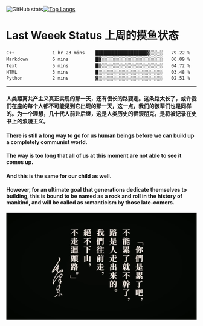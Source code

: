 ![GitHub stats](https://github-readme-stats.vercel.app/api?username=Mundanity-fc&hide=stars&count_private=true&show_icons=true&theme=prussian)[![Top Langs](https://github-readme-stats.vercel.app/api/top-langs/?username=Mundanity-fc&hide=javascript,html,css,blade&layout=compact&theme=prussian)](https://github.com/anuraghazra/github-readme-stats)

# Last Weeek Status 上周的摸鱼状态
<!--START_SECTION:waka-->

```txt
C++              1 hr 23 mins    ███████████████████▓░░░░░   79.22 %
Markdown         6 mins          █▓░░░░░░░░░░░░░░░░░░░░░░░   06.09 %
Text             5 mins          █▒░░░░░░░░░░░░░░░░░░░░░░░   04.72 %
HTML             3 mins          █░░░░░░░░░░░░░░░░░░░░░░░░   03.48 %
Python           2 mins          ▓░░░░░░░░░░░░░░░░░░░░░░░░   02.51 %
```

<!--END_SECTION:waka-->

---

#### 人类距离共产主义真正实现的那一天，还有很长的路要走。这条路太长了，或许我们在座的每个人都不可能见到它出现的那一天，这一点，我们的孩辈们也是同样的。为一个理想，几十代人前赴后继，这是人类历史的摇滚朋克，是将被记录在史书上的浪漫主义。

#### There is still a long way to go for us human beings before we can build up a completely communist world.
#### The way is too long that all of us at this moment are not able to see it comes up.
#### And this is the same for our child as well.
#### However, for an ultimate goal that generations dedicate themselves to building, this is bound to be named as a rock and roll in the history of mankind, and will be called as romanticism by those late-comers.

![HeSays](./HeSays.webp)

